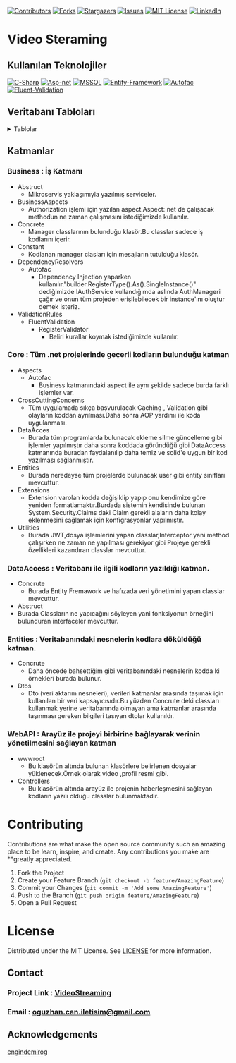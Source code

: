 [![Contributors][contributors-shield]][contributors-url]
[![Forks][forks-shield]][forks-url]
[![Stargazers][stars-shield]][stars-url]
[![Issues][issues-shield]][issues-url]
[![MIT License][license-shield]][license-url]
[![LinkedIn][linkedin-shield]][linkedin-url]

# Video Steraming

## Kullanılan Teknolojiler

[![C-Sharp](https://img.shields.io/badge/C%23-239120?style=for-the-badge&logo=c-sharp&logoColor=white)](https://docs.microsoft.com/en-us/dotnet/csharp/)
[![Asp-net](https://img.shields.io/badge/ASP.NET-5C2D91?style=for-the-badge&logo=.net&logoColor=white)](https://dotnet.microsoft.com/apps/aspnet)
[![MSSQL](https://img.shields.io/badge/MSSQL-004880?style=for-the-badge&logo=microsoft-sql-server&logoColor=white)](https://www.microsoft.com/en-us/sql-server/sql-server-2019?rtc=2)
[![Entity-Framework](https://img.shields.io/badge/Entity%20Framework-004880?style=for-the-badge&logo=nuget&logoColor=white)](https://docs.microsoft.com/en-us/ef/)
[![Autofac](https://img.shields.io/badge/Autofac-004880?style=for-the-badge&logo=nuget&logoColor=white)](https://autofac.org/)
[![Fluent-Validation](https://img.shields.io/badge/Fluent%20Validation-004880?style=for-the-badge&logo=nuget&logoColor=white)](https://fluentvalidation.net/)

## Veritabanı Tabloları

<details>
  <summary>Tablolar</summary>

### Users

|     Name     |    Data Type   | Allow Nulls | Default |
| :----------- | :------------- | :---------- | :------ |
| Id           | int            | False       |         |
| FirstName    | varchar(50)    | False       |         | 
| LastName     | varchar(50)    | False       |         |
| Email        | varchar(50)    | False       |         |
| PasswordSalt | varbinary(500) | False       |         |
| PasswordHash | varbinary(500) | False       |         |
| Status       | bit            | False       |         |


### UserDetails

|      Name      |    Data Type   | Allow Nulls | Default           |
| :------------- | :------------- | :---------- | :---------------- |
| Id             | int            | False       |                   |
| UserId         | int            | False       |                   | 
| Gender         | varchar(7)     | False       |                   |
| IdentityNumber | varchar(20)    | False       |                   |
| DateOfBorn     | datetime       | False       |                   |
| RecoveryEmail  | varchar(50)    | False       |                   |
| DateOfJoin     | datetime       | False       | current_Timestamp |
| PhotoPath      | varchar(50)    | False       |                   |

### Communications 

|      Name   |    Data Type   | Allow Nulls | Default |
| :---------- | :------------- | :---------- | :------ |
| Id          | int            | False       |         |
| UserId      | int            | False       |         | 
| Street      | varchar(50)    | False       |         |
| City        | varchar(50)    | False       |         |
| Continent   | varchar(50)    | False       |         |
| Country     | varchar(50)    | False       |         |
| Address1    | varchar(100)   | False       |         |
| Address2    | varchar(100)   | True        |         |
| PhoneNumber | varchar(15)    | False       |         |
| ZipCode     | varchar(20)    | False       |         |

### Operation Claims

|     Name     |    Data Type   | Allow Nulls | Default          |
| :----------- | :------------- | :---------- | :--------------- |
| Id           | int            | False       |                  |
| Name         | varchar(50)    | False       |                  | 
| Date         | datetime       | False       |current_Timestamp |
| ClaimType    | varchar(50)    | False       |Default           |

### User Operation Claims

|     Name         |    Data Type   | Allow Nulls | Default          |
| :--------------- | :------------- | :---------- | :--------------- |
| Id               | int            | False       |                  |
| UserId           | int            | False       |                  |
| OperationClaimId | int            | False       |                  | 
| Date             | datetime       | False       |current_Timestamp |

### Channels

|      Name        |    Data Type   | Allow Nulls | Default           |
| :--------------- | :------------- | :---------- | :---------------- |
| Id               | int            | False       |                   |
| UserId           | int            | False       |                   | 
| ChannelName      | varchar(25)    | False       |                   |
| InstallationDate | datetime       | False       |                   |
| UpdateDate       | datetime       | False       |                   |
| ChannelPhotoPath | text           | False       |                   |
| Description      | text           | False       |                   |

### Videos

|      Name        |    Data Type   | Allow Nulls | Default           |
| :--------------- | :------------- | :---------- | :---------------- |
| Id               | int            | False       |                   |
| UserId           | int            | False       |                   | 
| ChannelId        | int            | False       |                   |
| Description      | text           | False       |                   |
| Views            | int            | False       |                   |
| Duration         | int            | False       |                   |
| VideoPath        | text           | False       |                   |
| ThumbnailPath    | text           | False       |                   |
| Date             | datetime           | False       |                   |
| UpdateDate       | datetime       | False       |                   |

### Subscribers 

|     Name         |    Data Type   | Allow Nulls | Default          |
| :--------------- | :------------- | :---------- | :--------------- |
| Id               | int            | False       |                  |
| UserId           | int            | False       |                  |
| ChannelId        | int            | False       |                  | 
| Date             | datetime       | False       |current_Timestamp |

### Dislikes 

|     Name         |    Data Type   | Allow Nulls | Default          |
| :--------------- | :------------- | :---------- | :--------------- |
| Id               | int            | False       |                  |
| UserId           | int            | False       |                  |
| VideoId          | int            | False       |                  | 

### Likes 

|     Name         |    Data Type   | Allow Nulls | Default          |
| :--------------- | :------------- | :---------- | :--------------- |
| Id               | int            | False       |                  |
| UserId           | int            | False       |                  |
| VideoId          | int            | False       |                  | 

### Comments 

|     Name         |    Data Type   | Allow Nulls | Default          |
| :--------------- | :------------- | :---------- | :--------------- |
| Id               | int            | False       |                  |
| PostedByUserId   | int            | False       |                  |
| VideoId          | int            | False       |                  | 
| ResponseByUserId | int            | False       |                  |
| LikeId           | int            | False       |                  |
| DislikeId        | int            | False       |                  |
| CommentBody      | text           | False       |                   |
| Date             | datetime       | False       |current_Timestamp |

### Jason Web Tokens 

|     Name         |    Data Type   | Allow Nulls | Default          |
| :--------------- | :------------- | :---------- | :--------------- |
| Id               | int            | False       |                  |
| Token            | text           | False       |                  |
| Expiration       | datetime       | False       |                  | 

</details>

## Katmanlar
### Business : İş Katmanı
  * Abstruct
    * Mikroservis yaklaşımıyla yazılmış serviceler.
  * BusinessAspects
    * Authorization işlemi için yazılan aspect.Aspect:.net de çalışacak methodun ne zaman çalışmasını istediğimizde kullanılır.
  * Concrete
    * Manager classlarının bulunduğu klasör.Bu classlar sadece iş kodlarını içerir.
  * Constant
    * Kodlanan manager clasları için mesajların tutulduğu klasör.
  * DependencyResolvers
    * Autofac
      * Dependency Injection yaparken kullanılır."builder.RegisterType<AuthManager>().As<IAuthService>().SingleInstance()" dediğimizde IAuthService kullandığımda aslında AuthManageri çağır ve onun tüm projeden erişilebilecek bir instance'ını oluştur demek isteriz.
  * ValidationRules
    * FluentValidation
      * RegisterValidator
        * Beliri kurallar koymak istediğimizde kullanılır.
### Core : Tüm .net projelerinde geçerli kodların bulunduğu katman
  * Aspects
    * Autofac
      * Business katmanındaki aspect ile aynı şekilde sadece burda farklı işlemler var.
  * CrossCuttingConcerns
    * Tüm uygulamada sıkça başvurulacak Caching , Validation gibi olayların
      koddan ayrılması.Daha sonra AOP yardımı ile koda uygulanması.
  * DataAcces
    * Burada tüm programlarda bulunacak ekleme silme güncelleme gibi işlemler yapılmıştır daha sonra koddada göründüğü gibi DataAccess katmanında buradan faydalanılıp daha temiz ve solid'e uygun bir  kod yazılması sağlanmıştır.
  * Entities
    * Burada neredeyse tüm projelerde bulunacak user gibi entity sınıfları mevcuttur.
  * Extensions
    * Extension varolan kodda değişiklip yapıp onu kendimize göre yeniden formatlamaktır.Burdada sistemin kendisinde bulunan System.Security.Claims
    daki Claim gerekli alaların daha kolay eklenmesini sağlamak için konfigrasyonlar yapılmıştır.
  * Utilities 
    * Burada JWT,dosya işlemlerini yapan classlar,Interceptor yani method çalışırken ne zaman ne yapılması gerekiyor gibi Projeye gerekli özellikleri kazandıran classlar mevcuttur.
### DataAccess : Veritabanı ile ilgili kodların yazıldığı katman.
  * Concrute 
    * Burada Entity Fremawork ve hafızada veri yönetimini yapan classlar mevcuttur.
  * Abstruct 
   * Burada Classların ne yapıcağını söyleyen yani fonksiyonun örneğini bulunduran interfaceler mevcuttur.
### Entities : Veritabanındaki nesnelerin kodlara döküldüğü katman.
  * Concrute
    * Daha öncede bahsettiğim gibi veritabanındaki nesnelerin kodda ki örnekleri burada bulunur.
  * Dtos
    * Dto (veri aktarım nesneleri), verileri katmanlar arasında taşımak için kullanılan bir veri kapsayıcısıdır.Bu yüzden Concrute deki classları kullanmak yerine veritabanında olmayan ama katmanlar arasında taşınması gereken bilgileri taşıyan dtolar kullanıldı.
### WebAPI : Arayüz ile projeyi birbirine bağlayarak verinin yönetilmesini sağlayan katman
  * wwwroot
    * Bu klasörün altında bulunan klasörlere belirlenen dosyalar yüklenecek.Örnek olarak video ,profil resmi gibi.
  * Controllers
    * Bu klasörün altında arayüz ile projenin haberleşmesini sağlayan kodların yazılı olduğu classlar bulunmaktadır.

# Contributing

Contributions are what make the open source community such an amazing place to be learn, inspire, and create. Any contributions you make are **greatly appreciated.

1. Fork the Project
2. Create your Feature Branch (`git checkout -b feature/AmazingFeature`)
3. Commit your Changes (`git commit -m 'Add some AmazingFeature'`)
4. Push to the Branch (`git push origin feature/AmazingFeature`)
5. Open a Pull Request

# License

Distributed under the MIT License. See <a href="https://github.com/oguzhan-c/VideoStreaming/blob/master/LICENSE.txt">LICENSE<a/> for more information.

## Contact
### Project Link : <a href="https://github.com/oguzhan-c/VideoStreaming">VideoStreaming<a/>
### Email : <a href="oguzhan.can.iletisim@gmail.com">oguzhan.can.iletisim@gmail.com<a/>

## Acknowledgements
<a href="https://github.com/engindemirog">engindemirog</a>


[contributors-shield]: https://img.shields.io/github/contributors/oguzhan-c/VideoStreaming.svg?style=for-the-badge
[contributors-url]: https://github.com/oguzhan-c/VideoStreaming/graphs/contributors
[forks-shield]: https://img.shields.io/github/forks/oguzhan-c/VideoStreaming.svg?style=for-the-badge
[forks-url]: https://github.com/oguzhan-c/VideoStreaming/network/members
[stars-shield]: https://img.shields.io/github/stars/oguzhan-c/VideoStreaming.svg?style=for-the-badge
[stars-url]: https://github.com/oguzhan-c/VideoStreaming/stargazers
[issues-shield]: https://img.shields.io/github/issues/oguzhan-c/VideoStreaming.svg?style=for-the-badge
[issues-url]: https://github.com/oguzhan-c/VideoStreaming/issues
[license-shield]: https://img.shields.io/github/license/oguzhan-c/VideoStreaming.svg?style=for-the-badge
[license-url]: https://github.com/oguzhan-c/VideoStreaming/blob/master/LICENSE.txt
[linkedin-shield]: https://img.shields.io/badge/LinkedIn-0077B5?style=for-the-badge&logo=linkedin&logoColor=white
[linkedin-url]: https://www.linkedin.com/in/oğuzhan-can-4141a6208/

